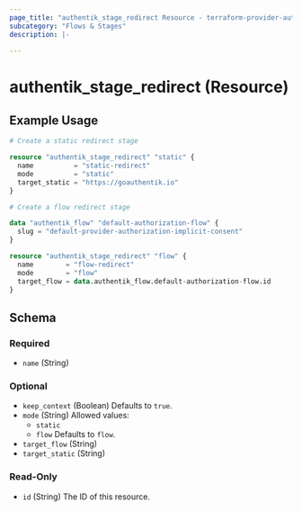 ```yaml
---
page_title: "authentik_stage_redirect Resource - terraform-provider-authentik"
subcategory: "Flows & Stages"
description: |-
  
---
```


# authentik_stage_redirect (Resource)



## Example Usage

```terraform
# Create a static redirect stage

resource "authentik_stage_redirect" "static" {
  name          = "static-redirect"
  mode          = "static"
  target_static = "https://goauthentik.io"
}

# Create a flow redirect stage

data "authentik_flow" "default-authorization-flow" {
  slug = "default-provider-authorization-implicit-consent"
}

resource "authentik_stage_redirect" "flow" {
  name        = "flow-redirect"
  mode        = "flow"
  target_flow = data.authentik_flow.default-authorization-flow.id
}
```

<!-- schema generated by tfplugindocs -->
## Schema

### Required

- `name` (String)

### Optional

- `keep_context` (Boolean) Defaults to `true`.
- `mode` (String) Allowed values:
  - `static`
  - `flow`
 Defaults to `flow`.
- `target_flow` (String)
- `target_static` (String)

### Read-Only

- `id` (String) The ID of this resource.
